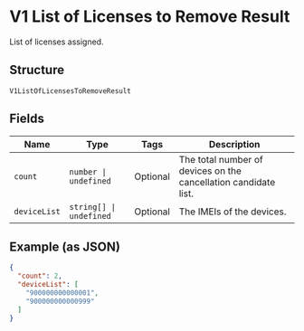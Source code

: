 
# V1 List of Licenses to Remove Result

List of licenses assigned.

## Structure

`V1ListOfLicensesToRemoveResult`

## Fields

| Name | Type | Tags | Description |
|  --- | --- | --- | --- |
| `count` | `number \| undefined` | Optional | The total number of devices on the cancellation candidate list. |
| `deviceList` | `string[] \| undefined` | Optional | The IMEIs of the devices. |

## Example (as JSON)

```json
{
  "count": 2,
  "deviceList": [
    "900000000000001",
    "900000000000999"
  ]
}
```

